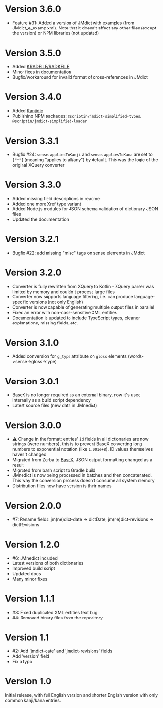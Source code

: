# Version 3.6.0

- Feature #31: Added a version of JMdict with examples (from JMdict_e_examp.xml).
  Note that it doesn't affect any other files (except the version) or NPM libraries (not updated)

# Version 3.5.0

- Added [KRADFILE/RADKFILE](https://www.edrdg.org/krad/kradinf.html)
- Minor fixes in documentation
- Bugfix/workaround for invalid format of cross-references in JMdict

# Version 3.4.0

- Added [Kanjidic](https://www.edrdg.org/wiki/index.php/KANJIDIC_Project)
- Publishing NPM packages: `@scriptin/jmdict-simplified-types`, `@scriptin/jmdict-simplified-loader`

# Version 3.3.1

- Bugfix #24: `sense.appliesToKanji` and `sense.appliesToKana` are set to `["*"]`
  (meaning "applies to all/any") by default. This was the logic of the original XQuery converter

# Version 3.3.0

- Added missing field descriptions in readme
- Added one more Xref type variant
- Added Node.js modules for JSON schema validation of dictionary JSON files
- Updated the documentation

# Version 3.2.1

- Bugfix #22: add missing "misc" tags on sense elements in JMdict

# Version 3.2.0

- Converter is fully rewritten from XQuery to Kotlin - XQuery parser was limited by memory and couldn't process large files
- Converter now supports language filtering, i.e. can produce language-specific versions (not only English)
- Converter is now capable of generating multiple output files in parallel
- Fixed an error with non-case-sensitive XML entities
- Documentation is updated to include TypeScript types, cleaner explanations, missing fields, etc.

# Version 3.1.0

- Added conversion for `g_type` attribute on `gloss` elements (words->sense->gloss->type)

# Version 3.0.1

- BaseX is no longer required as an external binary, now it's used internally as a build script dependency
- Latest source files (new data in JMnedict)

# Version 3.0.0

- :warning: Change in the format: entries' `id` fields in all dictionaries are now strings (were numbers), this is to prevent BaseX converting long numbers to exponential notation (like `1.001e+8`). ID values themselves haven't changed
- Migrated from Zorba to [BaseX](http://basex.org/), JSON output formatting changed as a result
- Migrated from bash script to Gradle build
- JMnedict is now being processed in batches and then concatenated. This way the conversion process doesn't consume all system memory
- Distribution files now have version is their names

# Version 2.0.0

- #7: Rename fields: jm(ne)dict-date -> dictDate, jm(ne)dict-revisions -> dictRevisions

# Version 1.2.0

- #6: JMnedict included
- Latest versions of both dictionaries
- Improved build script
- Updated docs
- Many minor fixes

# Version 1.1.1

- #3: Fixed duplicated XML entities text bug
- #4: Removed binary files from the repository

# Version 1.1

- #2: Add 'jmdict-date' and 'jmdict-revisions' fields
- Add 'version' field
- Fix a typo

# Version 1.0

Initial release, with full English version and shorter English version with only common kanji/kana entries.
